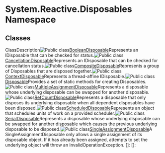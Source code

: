 # System.Reactive.Disposables Namespace

## Classes

ClassDescription![Public class](images\Hh212009.pubclass(en-us,VS.103).gif "Public class")[BooleanDisposable](BooleanDisposable\BooleanDisposable.md)Represents an IDisposable that can be checked for status.![Public class](images\Hh212009.pubclass(en-us,VS.103).gif "Public class")[CancellationDisposable](CancellationDisposable\CancellationDisposable.md)Represents an IDisposable that can be checked for cancellation status.![Public class](images\Hh212009.pubclass(en-us,VS.103).gif "Public class")[CompositeDisposable](CompositeDisposable\CompositeDisposable.md)Represents a group of Disposables that are disposed together.![Public class](images\Hh212009.pubclass(en-us,VS.103).gif "Public class")[ContextDisposable](ContextDisposable\ContextDisposable.md)Represents a thread-affine IDisposable.![Public class](images\Hh212009.pubclass(en-us,VS.103).gif "Public class")[Disposable](Disposable\Disposable.md)Provides a set of static methods for creating Disposables.![Public class](images\Hh212009.pubclass(en-us,VS.103).gif "Public class")[MultipleAssignmentDisposable](MultipleAssignmentDisposable\MultipleAssignmentDisposable.md)Represents a disposable whose underlying disposable can be swapped for another disposable.![Public class](images\Hh212009.pubclass(en-us,VS.103).gif "Public class")[RefCountDisposable](RefCountDisposable\RefCountDisposable.md)Represents a disposable that only disposes its underlying disposable when all dependent disposables have been disposed.![Public class](images\Hh212009.pubclass(en-us,VS.103).gif "Public class")[ScheduledDisposable](ScheduledDisposable\ScheduledDisposable.md)Represents an object that schedules units of work on a provided scheduler.![Public class](images\Hh212009.pubclass(en-us,VS.103).gif "Public class")[SerialDisposable](SerialDisposable\SerialDisposable.md)Represents a disposable whose underlying disposable can be swapped for another disposable which causes the previous underlying disposable to be disposed.![Public class](images\Hh212009.pubclass(en-us,VS.103).gif "Public class")[SingleAssignmentDisposable](SingleAssignmentDisposable\SingleAssignmentDisposable.md)A SingleAssignmentDisposable only allows a single assignment of its disposable object. If it has already been assigned, attempts to set the underlying object will throw an InvalidOperationException.
[]: 
[]: 
